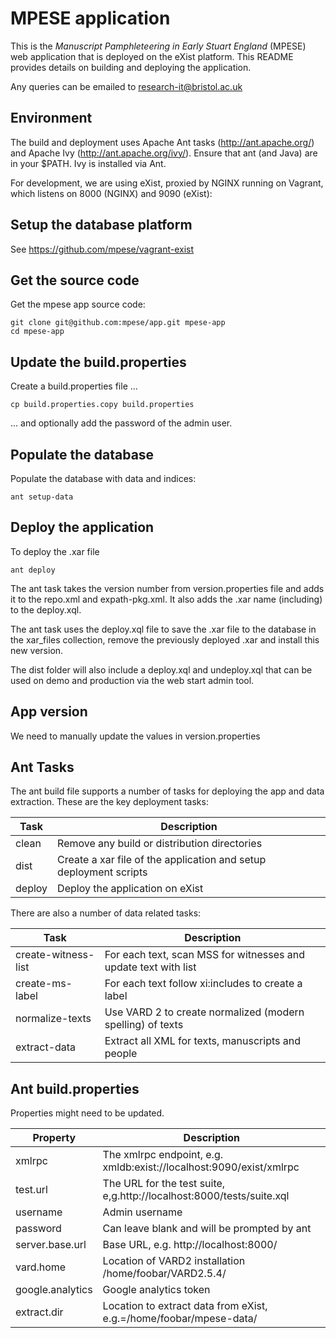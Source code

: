 # MPESE application

This is the _Manuscript Pamphleteering in Early Stuart England_ (MPESE) 
web application that is deployed on the eXist platform. This README 
provides details on building and deploying the application. 

Any queries can be emailed to research-it@bristol.ac.uk

## Environment

The build and deployment uses Apache Ant tasks (http://ant.apache.org/)
and Apache Ivy (http://ant.apache.org/ivy/). Ensure that ant (and Java)
are in your $PATH. Ivy is installed via Ant.

For development, we are using eXist, proxied by NGINX running on
Vagrant, which listens on 8000 (NGINX) and 9090 (eXist):

## Setup the database platform

See https://github.com/mpese/vagrant-exist

## Get the source code

Get the mpese app source code:

```
git clone git@github.com:mpese/app.git mpese-app
cd mpese-app
```

## Update the build.properties

Create a build.properties file ...

```
cp build.properties.copy build.properties

```

... and optionally add the password of the admin user.

## Populate the database

Populate the database with data and indices:

```
ant setup-data
```

## Deploy the application

To deploy the .xar file

```
ant deploy
```

The ant task takes the version number from version.properties file and
adds it to the repo.xml and expath-pkg.xml. It also adds the .xar name
(including) to the deploy.xql.

The ant task uses the deploy.xql file to save the .xar file to the
database in the xar_files collection, remove the previously deployed
.xar and install this new version.

The dist folder will also include a deploy.xql and undeploy.xql
that can be used on demo and production via the web start admin tool.

## App version

We need to manually update the values in version.properties

## Ant Tasks

The ant build file supports a number of tasks for deploying the app and data
extraction. These are the key deployment tasks:

| Task         | Description                                                       |
---------------|-------------------------------------------------------------------|
| clean        | Remove any build or distribution directories                      |
| dist         | Create a xar file of the application and setup deployment scripts |                                          |
| deploy       | Deploy the application on eXist                                   |

There are also a number of data related tasks:

| Task               | Description                                                       |
---------------------|-------------------------------------------------------------------|
| create-witness-list| For each text, scan MSS for witnesses and update text with list   |
| create-ms-label    | For each text follow xi:includes to create a label                |
| normalize-texts    | Use VARD 2 to create normalized (modern spelling) of texts        |
| extract-data       | Extract all XML for texts, manuscripts and people                 |



## Ant build.properties

Properties might need to be updated.

| Property        | Description                                                          |
|-----------------|----------------------------------------------------------------------|
| xmlrpc          | The xmlrpc endpoint, e.g. xmldb:exist://localhost:9090/exist/xmlrpc  |
| test.url        | The URL for the test suite, e,g.http://localhost:8000/tests/suite.xql|
| username        | Admin username                                                       |
| password        | Can leave blank and will be prompted by ant                          |
| server.base.url | Base URL, e.g. http://localhost:8000/                                |
| vard.home       | Location of VARD2 installation /home/foobar/VARD2.5.4/               |
| google.analytics| Google analytics token                                               |
| extract.dir     | Location to extract data from eXist, e.g.=/home/foobar/mpese-data/   |




